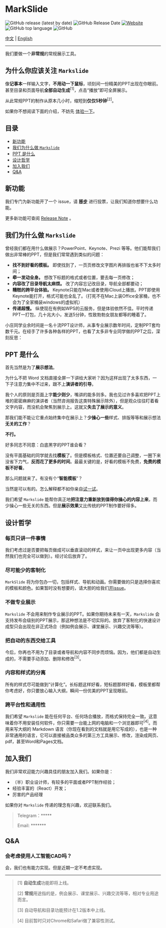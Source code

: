 # MarkSlide

![GitHub release (latest by date)](https://img.shields.io/github/v/release/markslide/markslide)
![GitHub Release Date](https://img.shields.io/github/release-date/markslide/markslide)
[![Website](https://img.shields.io/website?url=https%3A%2F%2Fmarkslide.xyz)](https://markslide.xyz)
![GitHub top language](https://img.shields.io/github/languages/top/markslide/markslide)
![GitHub](https://img.shields.io/github/license/markslide/markslide)


[中文](/#) | [English](/#)

---

我们要做一个**非常规**的常规展示工具。

## 为什么你应该关注 `Markslide`

像**记事本**一样输入文字，**不用动一下鼠标**，顷刻间一份精美的PPT出现在你眼前。甚至目录和页面导航**全部自动生成**<sup>[1]</sup>，点击“播放”即可全屏展示。

从此常规PPT的制作从原本几小时，缩短到**仅仅5秒钟**<sup>[2]</sup>。

如果你不想阅读下面的介绍，不妨先 [体验一下](https://markslide.now.sh)。

## 目录

- [新功能](#新功能)
- [我们为什么做 `Markslide`](#我们为什么做-Markslide)
- [PPT 是什么](#PPT-是什么)
- [设计哲学](#设计哲学)
- [加入我们](#加入我们)
- [Q&A](#QA)

## 新功能

我们专门为新功能开了一个 issue，请 **[移步](https://github.com/markslide/markslide/issues/51)** 进行投票，让我们知道你想要什么功能。

更多新功能可查阅 [Release Note](https://github.com/markslide/markslide/releases) 。

## 我们为什么做 `Markslide`

曾经我们都在用什么做展示？PowerPoint、Keynote、Prezi 等等。他们能帮我们做出非常棒的PPT，但是我们常常遇到类似的问题：

 - **找不到好看的模板。** 即使找到了，一页页修改文字图片再排版也省不下太多时间；
 - **牵一发动全身。** 想改下标题的格式或者位置，要去每一页修改；
 - **内容改了目录导航太麻烦。** 改了内容忘记改目录，导航全部都要动；
 - **糟糕的跨平台体验。** Keynote只能在Mac或者使用iCloud上播放。PPT即使用Keynote能打开，格式可能也全乱了。（打死不在Mac上装Office全家桶，也不会为了全家桶装windows的虚拟机）
 - **传递超慢。** 纵使现在有例如WPS的云服务，但是体验依然不佳。平时传递PPT一打包，几十兆大小，发送5分钟，性致勃勃女朋友都等的睡着了。

小庄同学业余时间是一名十流PPT设计师，从事专业展示数年时间，定制PPT套均数千元。在经手了许多各种各样的PPT，也看了太多非专业同学做的PPT之后，深刻反思：

## PPT 是什么

首先当然是为了**展示想法**。

为什么不把 Word 文档直接全屏一下讲给大家听？因为这样出现了太多东西，一下子注意力集中不过来，跟不上**演讲者的引导**。

我个人的原则是页面上字**能少则少**，嘴讲的能多则多。我也见过许多喜欢把PPT上堆的密密麻麻的演讲者（当然咨询报告这类特殊展示除外），但是观众往往盯着看文字内容，而没机会聚焦到展示上。这就又**失去了展示的意义**。

那我们能不能让它重点始终集中在展示上？**少操心一些**样式、排版等等和展示想法**无关的工作**？

**不行。**

好多同志不同意：白底黑字的PPT谁会看？

没有平面基础的同学就去找**模板**了。但是模板格式、位置还要自己调整，一圈下来没省下力气，**反而花了更多的时间**。最最关键的是，好看的模板不免费，**免费的模板不好看**。

那么问题就来了。有没有个“**智能模板**”？

当然是可以有的。怎么解释都不如你亲自[试一试](https://markslide.now.sh)。

我们希望 `Markslide` 能帮你真正地**把注意力重新放到值得你操心的内容上来**，而少操心一些无关的东西。但是**展示效果**又比传统的PPT制作要好得多。

## 设计哲学

### 每页只讲一件事情
我们考虑过是否要把每页做成可以垂直滚动的样式，来让一页中出现更多内容（当然我们也完全可以做到）。经讨论后放弃了。

### 尽可能少的客制化
`MarkSlide` 将为你包办一切，包括样式、导航和动画。你需要做的只是选择你喜欢的模板和颜色。如果暂时没有想要的，请大胆的给我们[开issue](https://help.github.com/cn/articles/creating-an-issue)。

### 不做专业展示
`Markslide` 不会用来制作专业展示的PPT。如果你期待未来有一天，`Markslide` 会支持发布会级别的PPT展示，那这种想法是不切实际的。放弃了客制化的快速设计成型只会出现在非正式场合（例如例会展示、课堂展示、兴趣交流等等）。

### 把自动的东西交给工具
今后，你再也不用为了目录或者导航和内容不同步而烦恼。因为，他们都是自动生成的，不需要手动添加、删除和修改<sup>[3]</sup>。

### 内容和样式的分离
所有的样式尽可能做到“计算化”。长标题这样好看，短标题那样好看，模板里都帮你考虑好，你只要放心输入大纲，瞬间一份优美的PPT呈现眼前。

### 跨平台性和通用性
我们希望 `Markslide` 能在任何平台、任何场合播放，而格式保持完全一致。这意味着你不用安装任何软件，你只需要一台能上网的电脑和一个浏览器即可<sup>[4]</sup>。而用来写大纲的 Markdown 语言（你现在看到的文档就是用它写成的），也是一种非常通用的语言，它可以直接被品类众多的第三方工具展示、修改，渲染成网页、pdf，甚至Word和Pages文档。

## 加入我们

我们非常欢迎能力兴趣具佳的朋友加入我们。如果你是：

 - （半）职业设计师，有较多的平面或者PPT制作经验；
 - 经验丰富的（React）开发；
 - 厉害的产品经理

 如果你对 `Markslide` 传递的理念有兴趣，欢迎联系我们。
 
 > Telegram：*****
 > 
 > Email: *******

## Q&A

### 会考虑使用人工智能CAD吗？

会，我们也有能力实现。但是近期一定不考虑实现。

---

> [1] **自动生成**功能即将上线。
>
> [2] **常规**用途指的是，例会展示、课堂展示、兴趣交流等等，相对专业用途而言。
>
> [3] 自动导航和目录功能预计在1.2版本中上线。
> 
> [4] 目前暂时只对Chrome和Safari做了兼容性测试。
